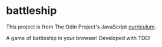# battleship

This project is from The Odin Project's JavaScript [curriculum](https://www.theodinproject.com/lessons/javascript-battleship).

A game of battleship in your browser! Developed with TDD!
